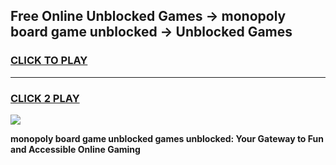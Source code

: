 
## Free Online Unblocked Games → monopoly board game unblocked → Unblocked Games
<h3>
<a href="https://premium.freeplayer.one?title=monopoly_board_game_unblocked&ref=21F">CLICK TO PLAY</a></h3>
<hr>

<h3>
<a href="https://premium.freeplayer.one?title=monopoly_board_game_unblocked&ref=21F">CLICK 2 PLAY</a>
  
</h3>

<a href="https://premium.freeplayer.one?title=monopoly_board_game_unblocked&ref=21F/"><img src="https://clearcache.store/games.png"></a>


**monopoly board game unblocked games unblocked: Your Gateway to Fun and Accessible Online Gaming**
